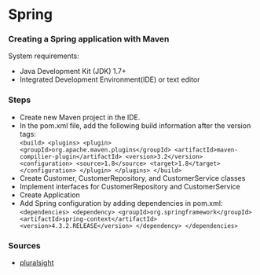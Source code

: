 # Spring
   
 ### Creating a Spring application with Maven
 System requirements:  
 - Java Development Kit (JDK) 1.7+
 - Integrated Development Environment(IDE) or text editor
 
 ### Steps
 - Create new Maven project in the IDE.  
 - In the pom.xml file, add the following build information after the version tags:    
     `<build>
        <plugins>
            <plugin>
                <groupId>org.apache.maven.plugins</groupId>
                <artifactId>maven-compilier-plugin</artifactId>
                <version>3.2</version>
                <configuration>
                    <source>1.8</source>
                    <target>1.8</target>
                 </configuration>
             </plugin>
        </plugins>
    </build>`   
 - Create Customer, CustomerRepository, and CustomerService classes  
 - Implement interfaces for CustomerRepository and CustomerService  
 - Create Application
 - Add Spring configuration by adding dependencies in pom.xml:  
 `
     <dependencies>
         <dependency>
             <groupId>org.springframework</groupId>
             <artifactId>spring-context</artifactId>
             <version>4.3.2.RELEASE</version>
         </dependency>
     </dependencies>
 `
 
 
 ### Sources
 - [pluralsight](https://www.pluralsight.com/)